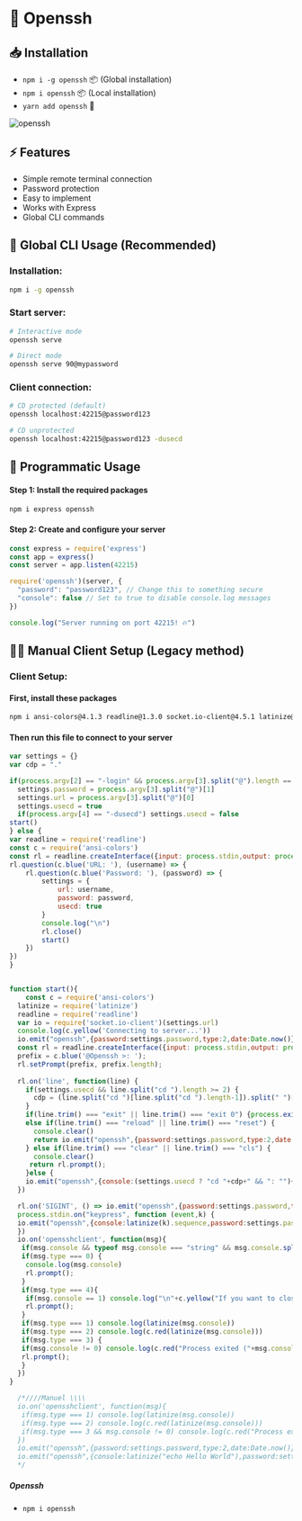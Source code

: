 # 🔐 Openssh

## 📥 Installation
- `npm i -g openssh` 📦 (Global installation)
- `npm i openssh` 📦 (Local installation)
- `yarn add openssh` 🧶

![openssh](https://raw.githubusercontent.com/DeveloperKubilay/openssh/refs/heads/main/image.gif)

## ⚡ Features
- Simple remote terminal connection
- Password protection
- Easy to implement
- Works with Express
- Global CLI commands

## 🚀 Global CLI Usage (Recommended)

### Installation:
```bash
npm i -g openssh
```

### Start server:
```bash
# Interactive mode
openssh serve

# Direct mode  
openssh serve 90@mypassword
```

### Client connection:
```bash
# CD protected (default)
openssh localhost:42215@password123

# CD unprotected
openssh localhost:42215@password123 -dusecd
```

## 🚀 Programmatic Usage

#### Step 1: Install the required packages
```bash
npm i express openssh
```

#### Step 2: Create and configure your server
```js
const express = require('express')
const app = express()
const server = app.listen(42215)

require('openssh')(server, {
  "password": "password123", // Change this to something secure
  "console": false // Set to true to disable console.log messages
})

console.log("Server running on port 42215! 🔥")
```

## 👨‍💻 Manual Client Setup (Legacy method)

### Client Setup:
#### First, install these packages
```bash
npm i ansi-colors@4.1.3 readline@1.3.0 socket.io-client@4.5.1 latinize@0.5.0
```

#### Then run this file to connect to your server
```js
var settings = {}
var cdp = "."

if(process.argv[2] == "-login" && process.argv[3].split("@").length == 2){
  settings.password = process.argv[3].split("@")[1]
  settings.url = process.argv[3].split("@")[0]  
  settings.usecd = true
  if(process.argv[4] == "-dusecd") settings.usecd = false
start()
} else {
var readline = require('readline')
const c = require('ansi-colors')
const rl = readline.createInterface({input: process.stdin,output: process.stdout})
rl.question(c.blue('URL: '), (username) => {
    rl.question(c.blue('Password: '), (password) => {
        settings = {
            url: username,
            password: password,
            usecd: true
        }
        console.log("\n")
        rl.close()
        start()
    })
})
}


function start(){
    const c = require('ansi-colors')
  latinize = require('latinize')
  readline = require('readline')
  var io = require('socket.io-client')(settings.url)
  console.log(c.yellow('Connecting to server...'))
  io.emit("openssh",{password:settings.password,type:2,date:Date.now()});
  const rl = readline.createInterface({input: process.stdin,output: process.stdout})
  prefix = c.blue('@Openssh >: ');
  rl.setPrompt(prefix, prefix.length);
  
  rl.on('line', function(line) {
    if(settings.usecd && line.split("cd ").length >= 2) {
      cdp = (line.split("cd ")[line.split("cd ").length-1]).split(" ")[0]
    }
    if(line.trim() === "exit" || line.trim() === "exit 0") {process.exit(0);}
    else if(line.trim() === "reload" || line.trim() === "reset") {
      console.clear()
      return io.emit("openssh",{password:settings.password,type:2,date:Date.now()});
    } else if(line.trim() === "clear" || line.trim() === "cls") {
      console.clear()
     return rl.prompt();
    }else {
    io.emit("openssh",{console:(settings.usecd ? "cd "+cdp+" && ": "")+latinize(line.trim()),password:settings.password,type:0});}
  })

  rl.on('SIGINT', () => io.emit("openssh",{password:settings.password,type:4}));
  process.stdin.on("keypress", function (event,k) { 
  io.emit("openssh",{console:latinize(k).sequence,password:settings.password,type:1});
  })
  io.on('opensshclient', function(msg){
   if(msg.console && typeof msg.console === "string" && msg.console.split("Welcome to Openssh").length == 2) console.clear()
   if(msg.type === 0) {
    console.log(msg.console)
    rl.prompt();
   }
   if(msg.type === 4){
    if(msg.console == 1) console.log("\n"+c.yellow("If you want to close the program, type exit!"))
    rl.prompt();
   }
   if(msg.type === 1) console.log(latinize(msg.console))
   if(msg.type === 2) console.log(c.red(latinize(msg.console)))
   if(msg.type === 3) {
   if(msg.console != 0) console.log(c.red("Process exited ("+msg.console+")"))
   rl.prompt();
   }
  })
}

  /*////Manuel \\\\
  io.on('opensshclient', function(msg){
   if(msg.type === 1) console.log(latinize(msg.console))
   if(msg.type === 2) console.log(c.red(latinize(msg.console)))
   if(msg.type === 3 && msg.console != 0) console.log(c.red("Process exited ("+msg.console+")"))
  })
  io.emit("openssh",{password:settings.password,type:2,date:Date.now()});
  io.emit("openssh",{console:latinize("echo Hello World"),password:settings.password,type:0});
  */
```
##### Openssh
- ```npm i openssh```
